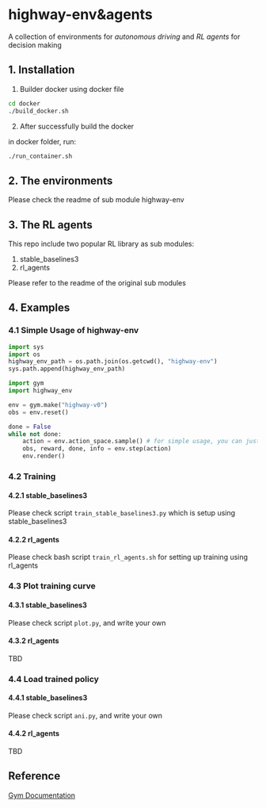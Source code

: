 # highway-env&agents
A collection of environments for *autonomous driving* and *RL agents* for decision making

## 1. Installation
1. Builder docker using docker file
```sh
cd docker
./build_docker.sh
```
2. After successfully build the docker 

in docker folder, run: 
```sh
./run_container.sh
```
## 2. The environments
Please check the readme of sub module highway-env

## 3. The RL agents
This repo include two popular RL library as sub modules:
1. stable_baselines3
2. rl_agents

Please refer to the readme of the original sub modules

## 4. Examples
### 4.1 Simple Usage of highway-env
```python
import sys
import os
highway_env_path = os.path.join(os.getcwd(), "highway-env")
sys.path.append(highway_env_path)

import gym
import highway_env

env = gym.make("highway-v0")
obs = env.reset()

done = False
while not done:
    action = env.action_space.sample() # for simple usage, you can just sample action space
    obs, reward, done, info = env.step(action)
    env.render()
```

### 4.2 Training
#### 4.2.1 stable_baselines3
Please check script `train_stable_baselines3.py` which is setup using stable_baselines3
#### 4.2.2 rl_agents
Please check bash script `train_rl_agents.sh` for setting up training using rl_agents

### 4.3 Plot training curve
#### 4.3.1 stable_baselines3
Please check script `plot.py`, and write your own
#### 4.3.2 rl_agents
TBD

### 4.4 Load trained policy
#### 4.4.1 stable_baselines3
Please check script `ani.py`, and write your own
#### 4.4.2 rl_agents
TBD

## Reference 
[Gym Documentation](https://www.gymlibrary.ml/)